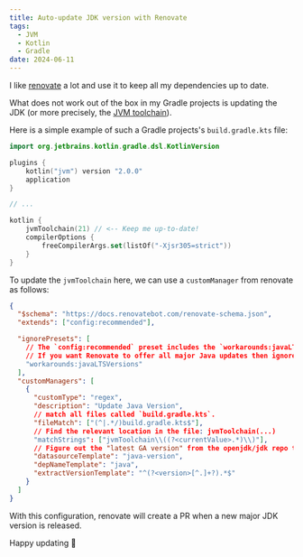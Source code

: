 ```yaml
---
title: Auto-update JDK version with Renovate
tags:
  - JVM
  - Kotlin
  - Gradle
date: 2024-06-11
---
```


I like [renovate](https://docs.renovatebot.com/) a lot and use it to keep all my dependencies up to date.

What does not work out of the box in my Gradle projects is updating the JDK (or more precisely, the [JVM toolchain](https://docs.gradle.org/current/userguide/toolchains.html)).

Here is a simple example of such a Gradle projects's `build.gradle.kts` file:

```kotlin
import org.jetbrains.kotlin.gradle.dsl.KotlinVersion

plugins {
    kotlin("jvm") version "2.0.0"
    application
}

// ...

kotlin {
    jvmToolchain(21) // <-- Keep me up-to-date!
    compilerOptions {
        freeCompilerArgs.set(listOf("-Xjsr305=strict"))
    }
}

```

To update the `jvmToolchain` here, we can use a `customManager` from renovate as follows:

```json
{
  "$schema": "https://docs.renovatebot.com/renovate-schema.json",
  "extends": ["config:recommended"],

  "ignorePresets": [
    // The `config:recommended` preset includes the `workarounds:javaLTSVersions` preset which limits Renovate to upgrade to LTS versions only.
    // If you want Renovate to offer all major Java updates then ignore this preset as follows:
    "workarounds:javaLTSVersions"
  ],
  "customManagers": [
    {
      "customType": "regex",
      "description": "Update Java Version",
      // match all files called `build.gradle.kts`.
      "fileMatch": ["(^|.*/)build.gradle.kts$"],
      // Find the relevant location in the file: jvmToolchain(...)
      "matchStrings": ["jvmToolchain\\((?<currentValue>.*)\\)"],
      // Figure out the "latest GA version" from the openjdk/jdk repo tags
      "datasourceTemplate": "java-version",
      "depNameTemplate": "java",
      "extractVersionTemplate": "^(?<version>[^.]+?).*$"
    }
  ]
}
```

With this configuration, renovate will create a PR when a new major JDK version is released.

Happy updating 🚀

